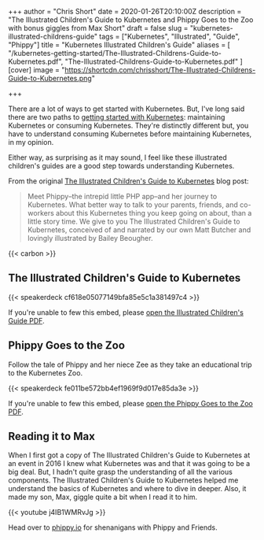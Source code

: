 +++
author = "Chris Short"
date = 2020-01-26T20:10:00Z
description = "The Illustrated Children's Guide to Kubernetes and Phippy Goes to the Zoo with bonus giggles from Max Short"
draft = false
slug = "kubernetes-illustrated-childrens-guide"
tags = ["Kubernetes", "Illustrated", "Guide", "Phippy"]
title = "Kubernetes Illustrated Children's Guide"
aliases = [
  "/kubernetes-getting-started/The-Illustrated-Childrens-Guide-to-Kubernetes.pdf",
  "The-Illustrated-Childrens-Guide-to-Kubernetes.pdf"
]
[cover]
image = "https://shortcdn.com/chrisshort/The-Illustrated-Childrens-Guide-to-Kubernetes.png"

+++

There are a lot of ways to get started with Kubernetes. But, I've long said there are two paths to [getting started with Kubernetes](/kubernetes-getting-started/): maintaining Kubernetes or consuming Kubernetes. They're distinctly different but, you have to understand consuming Kubernetes before maintaining Kubernetes, in my opinion.

Either way, as surprising as it may sound, I feel like these illustrated children's guides are a good step towards understanding Kubernetes.

From the original [The Illustrated Children's Guide to Kubernetes](https://kubernetes.io/blog/2016/06/illustrated-childrens-guide-to-kubernetes/) blog post:

> Meet Phippy–the intrepid little PHP app–and her journey to Kubernetes. What better way to talk to your parents, friends, and co-workers about this Kubernetes thing you keep going on about, than a little story time. We give to you The Illustrated Children's Guide to Kubernetes, conceived of and narrated by our own Matt Butcher and lovingly illustrated by Bailey Beougher.

{{< carbon >}}

## The Illustrated Children's Guide to Kubernetes

{{< speakerdeck cf618e05077149bfa85e5c1a381497c4 >}}

If you're unable to few this embed, please [open the Illustrated Children's Guide PDF](https://shortcdn.com/chrisshort/pdf/Illustrated-Childrens-Guide-to-Kubernetes.pdf).

## Phippy Goes to the Zoo

Follow the tale of Phippy and her niece Zee as they take an educational trip to the Kubernetes Zoo.

{{< speakerdeck fe011be572bb4ef1969f9d017e85da3e >}}

If you're unable to few this embed, please [open the Phippy Goes to the Zoo PDF](https://shortcdn.com/chrisshort/pdf/Phippy-Goes-To-The-Zoo.pdf).

## Reading it to Max

When I first got a copy of The Illustrated Children's Guide to Kubernetes at an event in 2016 I knew what Kubernetes was and that it was going to be a big deal. But, I hadn't quite grasp the understanding of all the various components. The Illustrated Children's Guide to Kubernetes helped me understand the basics of Kubernetes and where to dive in deeper. Also, it made my son, Max, giggle quite a bit when I read it to him.

{{< youtube j4IB1WMRvJg >}}

Head over to [phippy.io](http://phippy.io/) for shenanigans with Phippy and Friends.

